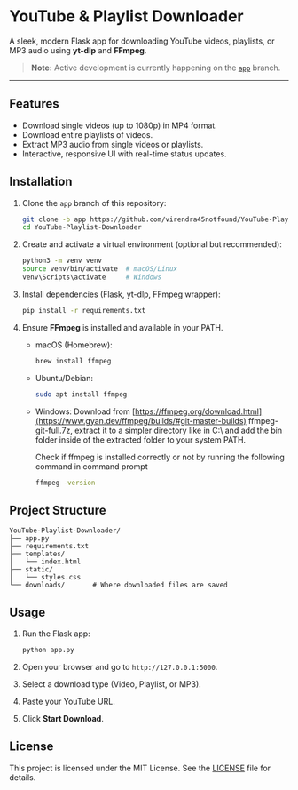 # YouTube & Playlist Downloader

A sleek, modern Flask app for downloading YouTube videos, playlists, or MP3 audio using **yt-dlp** and **FFmpeg**.

> **Note:** Active development is currently happening on the [`app`](https://github.com/virendra45notfound/YouTube-Playlist-Downloader/tree/app) branch.

---

## Features

* Download single videos (up to 1080p) in MP4 format.
* Download entire playlists of videos.
* Extract MP3 audio from single videos or playlists.
* Interactive, responsive UI with real-time status updates.

## Installation

1. Clone the `app` branch of this repository:

   ```bash
   git clone -b app https://github.com/virendra45notfound/YouTube-Playlist-Downloader.git
   cd YouTube-Playlist-Downloader
   ```
2. Create and activate a virtual environment (optional but recommended):

   ```bash
   python3 -m venv venv
   source venv/bin/activate  # macOS/Linux
   venv\Scripts\activate     # Windows
   ```
3. Install dependencies (Flask, yt-dlp, FFmpeg wrapper):

   ```bash
   pip install -r requirements.txt
   ```
4. Ensure **FFmpeg** is installed and available in your PATH.

   * macOS (Homebrew):

     ```bash
     brew install ffmpeg
     ```
   * Ubuntu/Debian:

     ```bash
     sudo apt install ffmpeg
     ```
   * Windows:
     Download from [https://ffmpeg.org/download.html](https://www.gyan.dev/ffmpeg/builds/#git-master-builds) ffmpeg-git-full.7z, extract it to a simpler directory like in C:\ and add the bin folder inside of the extracted folder to your system PATH.
     
     Check if ffmpeg is installed correctly or not by running the following command in command prompt

     ```bash
     ffmpeg -version
     ```

## Project Structure

```
YouTube-Playlist-Downloader/
├── app.py
├── requirements.txt
├── templates/
│   └── index.html
├── static/
│   └── styles.css   
└── downloads/       # Where downloaded files are saved
```

## Usage

1. Run the Flask app:

   ```bash
   python app.py
   ```
2. Open your browser and go to `http://127.0.0.1:5000`.
3. Select a download type (Video, Playlist, or MP3).
4. Paste your YouTube URL.
5. Click **Start Download**.


## License

This project is licensed under the MIT License. See the [LICENSE](https://opensource.org/licenses/MIT) file for details.
